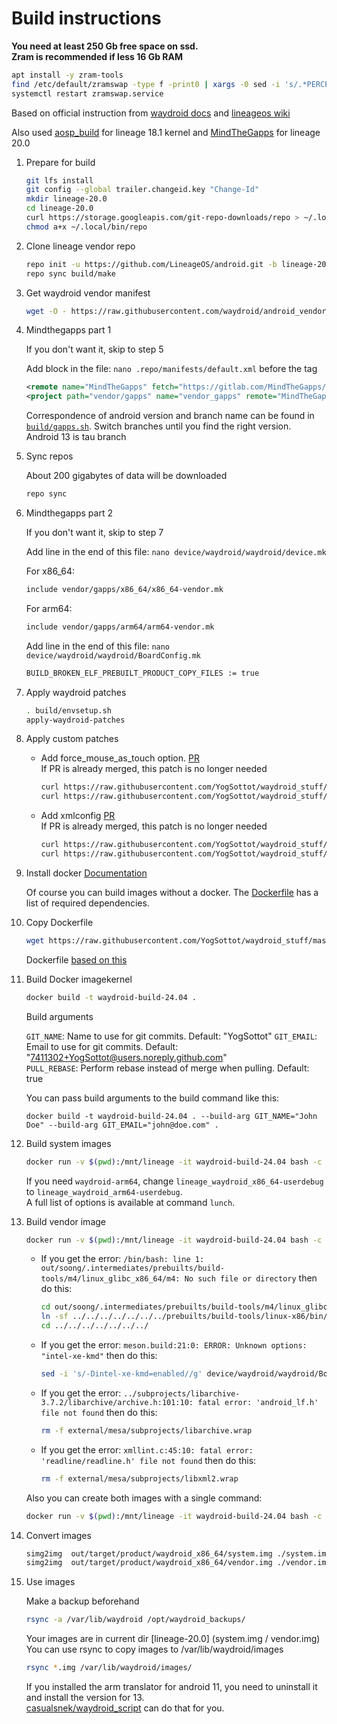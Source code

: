 # Build instructions

**You need at least 250 Gb free space on ssd.**  
**Zram is recommended if less 16 Gb RAM**

```bash
apt install -y zram-tools
find /etc/default/zramswap -type f -print0 | xargs -0 sed -i 's/.*PERCENT=.*/PERCENT=100/g'
systemctl restart zramswap.service
```

Based on official instruction from [waydroid docs](https://docs.waydro.id/development/compile-waydroid-lineage-os-based-images) and [lineageos wiki](https://wiki.lineageos.org/emulator)  

Also used [aosp_build](https://github.com/opengapps/aosp_build) for lineage 18.1 kernel and [MindTheGapps](https://gitlab.com/MindTheGapps/vendor_gapps/) for lineage 20.0  

1. Prepare for build

    ```bash
    git lfs install
    git config --global trailer.changeid.key "Change-Id"
    mkdir lineage-20.0
    cd lineage-20.0
    curl https://storage.googleapis.com/git-repo-downloads/repo > ~/.local/bin/repo
    chmod a+x ~/.local/bin/repo
    ```

2. Clone lineage vendor repo

    ```bash
    repo init -u https://github.com/LineageOS/android.git -b lineage-20.0 --git-lfs
    repo sync build/make
    ```

3. Get waydroid vendor manifest

    ```bash
    wget -O - https://raw.githubusercontent.com/waydroid/android_vendor_waydroid/lineage-20.0/manifest_scripts/generate-manifest.sh | bash
    ```

4. Mindthegapps part 1

    If you don't want it, skip to step 5

    Add block in the file: ```nano .repo/manifests/default.xml``` before the </manifest> tag

    ```xml
    <remote name="MindTheGapps" fetch="https://gitlab.com/MindTheGapps/" />
    <project path="vendor/gapps" name="vendor_gapps" remote="MindTheGapps" revision="tau" />
    ```

    Correspondence of android version and branch name can be found in  [```build/gapps.sh```](https://gitlab.com/MindTheGapps/vendor_gapps/-/blob/tau/build/gapps.sh?ref_type=heads). Switch branches until you find the right version.  
    Android 13 is tau branch

5. Sync repos

   About 200 gigabytes of data will be downloaded

    ```bash
    repo sync
    ```

6. Mindthegapps part 2

    If you don't want it, skip to step 7

    Add line in the end of this file: ```nano device/waydroid/waydroid/device.mk```

    For x86_64:

    ```bash
    include vendor/gapps/x86_64/x86_64-vendor.mk
    ```

    For arm64:

    ```bash
    include vendor/gapps/arm64/arm64-vendor.mk
    ```

    Add line in the end of this file: ```nano device/waydroid/waydroid/BoardConfig.mk```

    ```bash
    BUILD_BROKEN_ELF_PREBUILT_PRODUCT_COPY_FILES := true
    ```

7. Apply waydroid patches

    ```bash
    . build/envsetup.sh
    apply-waydroid-patches
    ```

8. Apply custom patches

    * Add force_mouse_as_touch option. [PR](https://github.com/waydroid/android_vendor_waydroid/pull/33)  
       If PR is already merged, this patch is no longer needed

        ```bash
        curl https://raw.githubusercontent.com/YogSottot/waydroid_stuff/master/kernel_build/lineage-20.0/0001-patch-33-Force-mouse-event-as-touch-1-2.patch | git -C frameworks/base/ apply -v --index
        curl https://raw.githubusercontent.com/YogSottot/waydroid_stuff/master/kernel_build/lineage-20.0/0001-patch-33-Force-mouse-event-as-touch-2-2.patch | git -C frameworks/native/ apply -v --index
        ```

    * Add xmlconfig [PR](https://github.com/waydroid/android_external_mesa3d/pull/8)  
        If PR is already merged, this patch is no longer needed

        ```bash
        curl https://raw.githubusercontent.com/YogSottot/waydroid_stuff/master/kernel_build/lineage-20.0/0001-patch-33-Enable-xmlconfig-on-Android.patch | git -C external/mesa/ apply -v --index
        curl https://raw.githubusercontent.com/YogSottot/waydroid_stuff/master/kernel_build/lineage-18.1/0001-patch-30-Enable-xmlconfig-on-Android-02.patch | git -C external/mesa/ apply -v --index
        ```

9. Install docker
    [Documentation](https://docs.docker.com/desktop/install/linux-install/)  

    Of course you can build images without a docker. The [Dockerfile](../Dockerfile) has a list of required dependencies.

10. Copy Dockerfile

    ```bash
    wget https://raw.githubusercontent.com/YogSottot/waydroid_stuff/master/kernel_build/Dockerfile
    ```

    Dockerfile [based on this](https://github.com/rabilrbl/kernel-build/)

11. Build Docker imagekernel

    ```bash
    docker build -t waydroid-build-24.04 .
    ```

    Build arguments

    ```GIT_NAME```: Name to use for git commits. Default: "YogSottot"
    ```GIT_EMAIL```: Email to use for git commits. Default: "<7411302+YogSottot@users.noreply.github.com>"  
    ```PULL_REBASE```: Perform rebase instead of merge when pulling. Default: true

    You can pass build arguments to the build command like this:

    ```docker build -t waydroid-build-24.04 . --build-arg GIT_NAME="John Doe" --build-arg GIT_EMAIL="john@doe.com" .```

12. Build system images

    ```bash
    docker run -v $(pwd):/mnt/lineage -it waydroid-build-24.04 bash -c 'cd /mnt/lineage && ccache -M 50G && . build/envsetup.sh && lunch lineage_waydroid_x86_64-userdebug && make systemimage -j$(nproc --all)' 
    ```

    If you need ```waydroid-arm64```, change ```lineage_waydroid_x86_64-userdebug``` to ```lineage_waydroid_arm64-userdebug```.  
    A full list of options is available at command ```lunch```.  

13. Build vendor image

    ```bash
    docker run -v $(pwd):/mnt/lineage -it waydroid-build-24.04 bash -c 'cd /mnt/lineage && ccache -M 50G && . build/envsetup.sh && lunch lineage_waydroid_x86_64-userdebug && make vendorimage -j$(nproc --all)' 
    ```

      * If you get the error: ```/bin/bash: line 1: out/soong/.intermediates/prebuilts/build-tools/m4/linux_glibc_x86_64/m4: No such file or directory``` then do this:

        ```bash
        cd out/soong/.intermediates/prebuilts/build-tools/m4/linux_glibc_x86_64/
        ln -sf ../../../../../../../prebuilts/build-tools/linux-x86/bin/m4 .
        cd ../../../../../../../
        ```

      * If you get the error: ```meson.build:21:0: ERROR: Unknown options: "intel-xe-kmd"``` then do this:

          ```bash
          sed -i 's/-Dintel-xe-kmd=enabled//g' device/waydroid/waydroid/BoardConfig.mk
          ```

      * If you get the error: ```../subprojects/libarchive-3.7.2/libarchive/archive.h:101:10: fatal error: 'android_lf.h' file not found``` then do this:

        ```bash
        rm -f external/mesa/subprojects/libarchive.wrap
        ```

      * If you get the error: ```xmllint.c:45:10: fatal error: 'readline/readline.h' file not found``` then do this:

        ```bash
        rm -f external/mesa/subprojects/libxml2.wrap
        ```

    Also you can create both images with a single command:

    ```bash
    docker run -v $(pwd):/mnt/lineage -it waydroid-build-24.04 bash -c 'cd /mnt/lineage && ccache -M 50G && . build/envsetup.sh && lunch lineage_waydroid_x86_64-userdebug && make systemimage -j$(nproc --all) && make vendorimage -j$(nproc --all)' 
    ```

14. Convert images

    ```bash
    simg2img  out/target/product/waydroid_x86_64/system.img ./system.img
    simg2img  out/target/product/waydroid_x86_64/vendor.img ./vendor.img
    ```

15. Use images

    Make a backup beforehand

    ```bash
    rsync -a /var/lib/waydroid /opt/waydroid_backups/
    ```

    Your images are in current dir [lineage-20.0] (system.img / vendor.img)
    You can use rsync to copy images to /var/lib/waydroid/images  

    ```bash
    rsync *.img /var/lib/waydroid/images/
    ```

    If you installed the arm translator for android 11, you need to uninstall it and install the version for 13.  
    [casualsnek/waydroid_script](https://github.com/casualsnek/waydroid_script) can do that for you.

